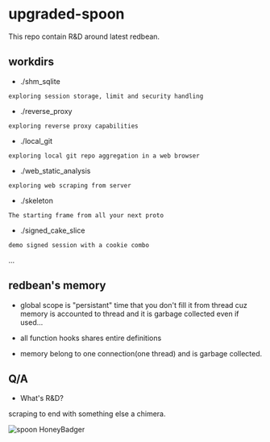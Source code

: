 # upgraded-spoon
This repo contain R&amp;D around latest redbean.

## workdirs

- ./shm_sqlite

```exploring session storage, limit and security handling```

- ./reverse_proxy

```exploring reverse proxy capabilities```

- ./local_git

```exploring local git repo aggregation in a web browser```

- ./web_static_analysis

```exploring web scraping from server```

- ./skeleton

```The starting frame from all your next proto```

- ./signed_cake_slice

```demo signed session with a cookie combo```

...

## redbean's memory

- global scope is "persistant" time that you don't fill it from thread cuz memory is accounted to thread and it is garbage collected even if used...

- all function hooks shares entire definitions

- memory belong to one connection(one thread) and is garbage collected.

## Q/A

- What's R&amp;D?

scraping to end with something else a chimera.

![spoon HoneyBadger](./rzh-ts.asc.png)

